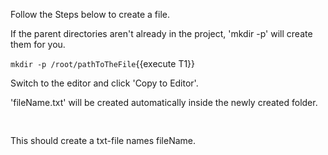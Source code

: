 Follow the Steps below to create a file.


If the parent directories aren't already in the project, 'mkdir -p' will create them for you. 

`mkdir -p /root/pathToTheFile`{{execute T1}}

Switch to the editor and click 'Copy to Editor'. 

'fileName.txt' will be created automatically inside the newly created folder.

<pre class="file" data-filename="pathToTheFile/fileName.txt">

</pre>

This should create a txt-file names fileName.
